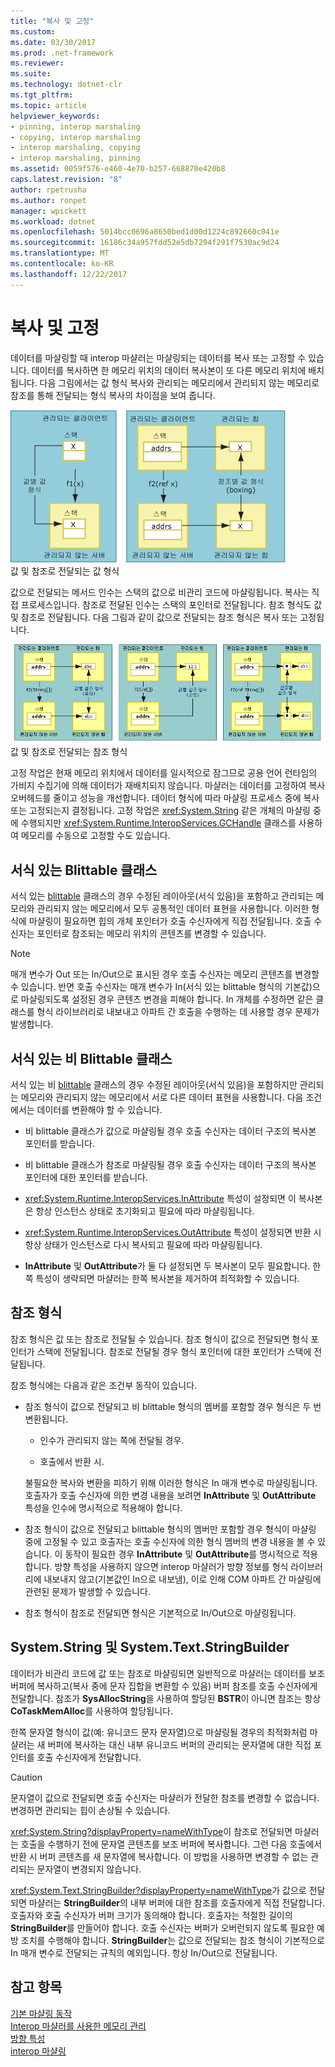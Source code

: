 ```yaml
---
title: "복사 및 고정"
ms.custom: 
ms.date: 03/30/2017
ms.prod: .net-framework
ms.reviewer: 
ms.suite: 
ms.technology: dotnet-clr
ms.tgt_pltfrm: 
ms.topic: article
helpviewer_keywords:
- pinning, interop marshaling
- copying, interop marshaling
- interop marshaling, copying
- interop marshaling, pinning
ms.assetid: 0059f576-e460-4e70-b257-668870e420b8
caps.latest.revision: "8"
author: rpetrusha
ms.author: ronpet
manager: wpickett
ms.workload: dotnet
ms.openlocfilehash: 5014bcc0696a8650bed1d00d1224c892660c041e
ms.sourcegitcommit: 16186c34a957fdd52e5db7294f291f7530ac9d24
ms.translationtype: MT
ms.contentlocale: ko-KR
ms.lasthandoff: 12/22/2017
---
```

# <a name="copying-and-pinning"></a>복사 및 고정
데이터를 마샬링할 때 interop 마샬러는 마샬링되는 데이터를 복사 또는 고정할 수 있습니다. 데이터를 복사하면 한 메모리 위치의 데이터 복사본이 또 다른 메모리 위치에 배치됩니다. 다음 그림에서는 값 형식 복사와 관리되는 메모리에서 관리되지 않는 메모리로 참조를 통해 전달되는 형식 복사의 차이점을 보여 줍니다.  
  
 ![값 및 참조로 전달되는 값 형식](../../../docs/framework/interop/media/interopmarshalcopy.gif "interopmarshalcopy")  
값 및 참조로 전달되는 값 형식  
  
 값으로 전달되는 메서드 인수는 스택의 값으로 비관리 코드에 마샬링됩니다. 복사는 직접 프로세스입니다. 참조로 전달된 인수는 스택의 포인터로 전달됩니다. 참조 형식도 값 및 참조로 전달됩니다. 다음 그림과 같이 값으로 전달되는 참조 형식은 복사 또는 고정됩니다.  
  
 ![COM interop](../../../docs/framework/interop/media/interopmarshalpin.gif "interopmarshalpin")  
값 및 참조로 전달되는 참조 형식  
  
 고정 작업은 현재 메모리 위치에서 데이터를 일시적으로 잠그므로 공용 언어 런타임의 가비지 수집기에 의해 데이터가 재배치되지 않습니다. 마샬러는 데이터를 고정하여 복사 오버헤드를 줄이고 성능을 개선합니다. 데이터 형식에 따라 마샬링 프로세스 중에 복사 또는 고정되는지 결정됩니다.  고정 작업은 <xref:System.String> 같은 개체의 마샬링 중에 수행되지만 <xref:System.Runtime.InteropServices.GCHandle> 클래스를 사용하여 메모리를 수동으로 고정할 수도 있습니다.  
  
## <a name="formatted-blittable-classes"></a>서식 있는 Blittable 클래스  
 서식 있는 [blittable](../../../docs/framework/interop/blittable-and-non-blittable-types.md) 클래스의 경우 수정된 레이아웃(서식 있음)을 포함하고 관리되는 메모리와 관리되지 않는 메모리에서 모두 공통적인 데이터 표현을 사용합니다. 이러한 형식에 마샬링이 필요하면 힙의 개체 포인터가 호출 수신자에게 직접 전달됩니다. 호출 수신자는 포인터로 참조되는 메모리 위치의 콘텐츠를 변경할 수 있습니다.  
  
> [!NOTE]
>  매개 변수가 Out 또는 In/Out으로 표시된 경우 호출 수신자는 메모리 콘텐츠를 변경할 수 있습니다. 반면 호출 수신자는 매개 변수가 In(서식 있는 blittable 형식의 기본값)으로 마샬링되도록 설정된 경우 콘텐츠 변경을 피해야 합니다. In 개체를 수정하면 같은 클래스를 형식 라이브러리로 내보내고 아파트 간 호출을 수행하는 데 사용할 경우 문제가 발생합니다.  
  
## <a name="formatted-non-blittable-classes"></a>서식 있는 비 Blittable 클래스  
 서식 있는 비 [blittable](../../../docs/framework/interop/blittable-and-non-blittable-types.md) 클래스의 경우 수정된 레이아웃(서식 있음)을 포함하지만 관리되는 메모리와 관리되지 않는 메모리에서 서로 다른 데이터 표현을 사용합니다. 다음 조건에서는 데이터를 변환해야 할 수 있습니다.  
  
-   비 blittable 클래스가 값으로 마샬링될 경우 호출 수신자는 데이터 구조의 복사본 포인터를 받습니다.  
  
-   비 blittable 클래스가 참조로 마샬링될 경우 호출 수신자는 데이터 구조의 복사본 포인터에 대한 포인터를 받습니다.  
  
-   <xref:System.Runtime.InteropServices.InAttribute> 특성이 설정되면 이 복사본은 항상 인스턴스 상태로 초기화되고 필요에 따라 마샬링됩니다.  
  
-   <xref:System.Runtime.InteropServices.OutAttribute> 특성이 설정되면 반환 시 항상 상태가 인스턴스로 다시 복사되고 필요에 따라 마샬링됩니다.  
  
-   **InAttribute** 및 **OutAttribute**가 둘 다 설정되면 두 복사본이 모두 필요합니다. 한쪽 특성이 생략되면 마샬러는 한쪽 복사본을 제거하여 최적화할 수 있습니다.  
  
## <a name="reference-types"></a>참조 형식  
 참조 형식은 값 또는 참조로 전달될 수 있습니다. 참조 형식이 값으로 전달되면 형식 포인터가 스택에 전달됩니다. 참조로 전달될 경우 형식 포인터에 대한 포인터가 스택에 전달됩니다.  
  
 참조 형식에는 다음과 같은 조건부 동작이 있습니다.  
  
-   참조 형식이 값으로 전달되고 비 blittable 형식의 멤버를 포함할 경우 형식은 두 번 변환됩니다.  
  
    -   인수가 관리되지 않는 쪽에 전달될 경우.  
  
    -   호출에서 반환 시.  
  
     불필요한 복사와 변환을 피하기 위해 이러한 형식은 In 매개 변수로 마샬링됩니다. 호출자가 호출 수신자에 의한 변경 내용을 보려면 **InAttribute** 및 **OutAttribute** 특성을 인수에 명시적으로 적용해야 합니다.  
  
-   참조 형식이 값으로 전달되고 blittable 형식의 멤버만 포함할 경우 형식이 마샬링 중에 고정될 수 있고 호출자는 호출 수신자에 의한 형식 멤버의 변경 내용을 볼 수 있습니다. 이 동작이 필요한 경우 **InAttribute** 및 **OutAttribute**를 명시적으로 적용합니다. 방향 특성을 사용하지 않으면 interop 마샬러가 방향 정보를 형식 라이브러리에 내보내지 않고(기본값인 In으로 내보냄), 이로 인해 COM 아파트 간 마샬링에 관련된 문제가 발생할 수 있습니다.  
  
-   참조 형식이 참조로 전달되면 형식은 기본적으로 In/Out으로 마샬링됩니다.  
  
## <a name="systemstring-and-systemtextstringbuilder"></a>System.String 및 System.Text.StringBuilder  
 데이터가 비관리 코드에 값 또는 참조로 마샬링되면 일반적으로 마샬러는 데이터를 보조 버퍼에 복사하고(복사 중에 문자 집합을 변환할 수 있음) 버퍼 참조를 호출 수신자에게 전달합니다. 참조가 **SysAllocString**을 사용하여 할당된 **BSTR**이 아니면 참조는 항상 **CoTaskMemAlloc**를 사용하여 할당됩니다.  
  
 한쪽 문자열 형식이 값(예: 유니코드 문자 문자열)으로 마샬링될 경우의 최적화처럼 마샬러는 새 버퍼에 복사하는 대신 내부 유니코드 버퍼의 관리되는 문자열에 대한 직접 포인터를 호출 수신자에게 전달합니다.  
  
> [!CAUTION]
>  문자열이 값으로 전달되면 호출 수신자는 마샬러가 전달한 참조를 변경할 수 없습니다. 변경하면 관리되는 힙이 손상될 수 있습니다.  
  
 <xref:System.String?displayProperty=nameWithType>이 참조로 전달되면 마샬러는 호출을 수행하기 전에 문자열 콘텐츠를 보조 버퍼에 복사합니다. 그런 다음 호출에서 반환 시 버퍼 콘텐츠를 새 문자열에 복사합니다. 이 방법을 사용하면 변경할 수 없는 관리되는 문자열이 변경되지 않습니다.  
  
 <xref:System.Text.StringBuilder?displayProperty=nameWithType>가 값으로 전달되면 마샬러는 **StringBuilder**의 내부 버퍼에 대한 참조를 호출자에게 직접 전달합니다. 호출자와 호출 수신자가 버퍼 크기가 동의해야 합니다. 호출자는 적절한 길이의 **StringBuilder**를 만들어야 합니다. 호출 수신자는 버퍼가 오버런되지 않도록 필요한 예방 조치를 수행해야 합니다. **StringBuilder**는 값으로 전달되는 참조 형식이 기본적으로 In 매개 변수로 전달되는 규칙의 예외입니다. 항상 In/Out으로 전달됩니다.  
  
## <a name="see-also"></a>참고 항목  
 [기본 마샬링 동작](../../../docs/framework/interop/default-marshaling-behavior.md)  
 [Interop 마샬러를 사용한 메모리 관리](http://msdn.microsoft.com/en-us/417206ce-ee3e-4619-9529-0c0b686c7bee)  
 [방향 특성](http://msdn.microsoft.com/en-us/241ac5b5-928e-4969-8f58-1dbc048f9ea2)  
 [interop 마샬링](../../../docs/framework/interop/interop-marshaling.md)
